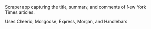 Scraper app capturing the title, summary, and comments of New York Times articles.

Uses Cheerio, Mongoose, Express, Morgan, and Handlebars